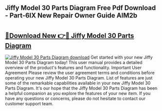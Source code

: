 ## Jiffy Model 30 Parts Diagram Free Pdf Download - Part-6IX New Repair Owner Guide AIM2b

# <h2><a href="http://dfjknyr.blite.top/?on=Jiffy+Model+30+Parts+Diagram">🔗Download New 👉🔴 Jiffy Model 30 Parts Diagram</a></h2>

[![Jiffy Model 30 Parts Diagram download](https://i.imgur.com/lujVjoI.png)](http://dfjknyr.blite.top/?on=Jiffy+Model+30+Parts+Diagram)
Get started with your new Jiffy Model 30 Parts Diagram today! This user manual provides a detailed overview of the product's features and functionality. Important User Agreement Please review the user agreement terms and conditions before operating your new Jiffy Model 30 Parts Diagram. List of features are just some of the remarkable capabilities available in your new Jiffy Model 30 Parts Diagram. It's our hope that the Jiffy Model 30 Parts Diagram has been a helpful companion as you explore the features of your new item. If you have any questions or concerns, please do not hesitate to contact our customer support team.
